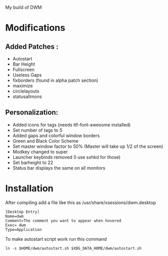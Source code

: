 My build of DWM


# Modifications
## Added Patches :
- Autostart
- Bar Height
- Fullscreen
- Useless Gaps
- fixborders (found in alpha patch section)
- maximize
- circlelayouts
- statusallmons

## Personalization:
- Added icons for tags (needs ttf-font-awesome installed)
- Set number of tags to 5
- Added gaps and colorful window borders
- Green and Black Color Scheme
- Set master window factor to 50% (Master will take up 1/2 of the screen)
- Modkey changed to super
- Launcher keybinds removed (I use sxhkd for those)
- Set barheight to 22
- Status bar displays the same on all monitors
# Installation

After compiling add a file like this as /usr/share/xsessions/dwm.desktop

```
[Desktop Entry]
Name=dwm
Comment=The comment you want to appear when hovered
Exec= dwm
Type=Application
```

To make autostart script work run this command
```
ln -s $HOME/dwm/autostart.sh $XDG_DATA_HOME/dwm/autostart.sh 
```
